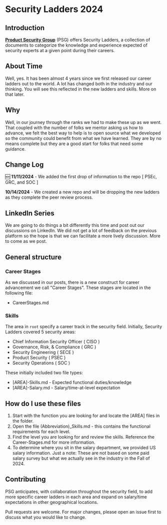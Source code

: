 # Security Ladders 2024

## Introduction

[**Product Security Group**](https://www.productsecuritygroup.com) (PSG) offers Security Ladders, a collection of documents to categorize the knowledge and experience expected of security experts at a given point during their careers.

## About Time

Well, yes. It has been almost 4 years since we first released our career ladders out to the world. A lot has changed both in the industry and our thinking. You will see this reflected in the new ladders and skills. More on that later.

## Why
Well, in our journey through the ranks we had to make these up as we went. That coupled with the number of folks we mentor asking us how to advance, we felt the best way to help is to open source what we developed so the community could benefit from what we have learned. They are by no means complete but they are a good start for folks that need some guidance.

## Change Log

:new: **11/11/2024** - We added the first drop of information to the repo [ PSEc, GRC, and SOC ]

**10/14/2024** - We created a new repo and will be dropping the new ladders as they complete the peer review process. 

## LinkedIn Series

We are going to do things a bit differently this time and post out our discussions on LinkedIn. We did not get a lot of feedback on the previous platform so the hope is that we can facilitate a more lively discussion. More to come as we post.  

## General structure

### Career Stages

As we discussed in our posts, there is a new construct for career advancement we call "Career Stages". These stages are located in the following file:

* CareerStages.md 

### Skills

The area in `root` specify a career track in the security field. Initially, Security Ladders covered 5 security areas:

* Chief Information Security Officer ( CISO )
* Governance, Risk, & Compliance ( GRC )
* Security Engineering ( SECE )
* Product Security ( PSEC )
* Security Operations ( SOC )

These initially included two file types:

* [AREA]-Skills.md - Expected functional duties/knowledge
* [AREA]-Salary.md - Salary/time-at-level expectation

## How do I use these files

1. Start with the function you are looking for and locate the [AREA] files in the folder.
2. Open the file (Abbreviation)_Skills.md - this contains the functional requirements for each level.
3. Find the level you are looking for and review the skills. Reference the Career-Stages.md for more information. 
4. To determine where you sit in the salary department, we provided US salary information. Just a note: These are not based on some paid salary survey but what we actually see in the industry in the Fall of 2024.

## Contributing

PSG anticipates, with collaboration throughout the security field, to add more specific career ladders in each area and expand on salary/time expectations in other geographical locations.

Pull requests are welcome. For major changes, please open an issue first to discuss what you would like to change.

